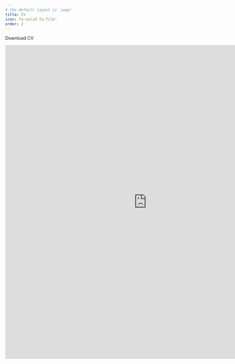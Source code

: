```yaml
---
# the default layout is 'page'
title: CV
icon: fa-solid fa-file"
order: 2
---
```


Download CV

<!-- <iframe src="https://usu-my.sharepoint.com/personal/a02271983_aggies_usu_edu/_layouts/15/embed.aspx?UniqueId=2503c717-f434-42dd-9cd8-6c0391e7084c" width="900" height="1000" frameborder="0" scrolling="no" allowfullscreen title="Nikita_Fedik_CV.pdf"></iframe> -->


<iframe src="https://usu-my.sharepoint.com/personal/a02271983_aggies_usu_edu/_layouts/15/Doc.aspx?sourcedoc={ff4e0158-945b-453a-b3af-0b557f8137fa}&amp;action=embedview&amp;wdEmbedCode=1" width="900" height="1000" frameborder="0" scrolling="no" allowfullscreen title="Nikita_Fedik_CV.pdf"></iframe>